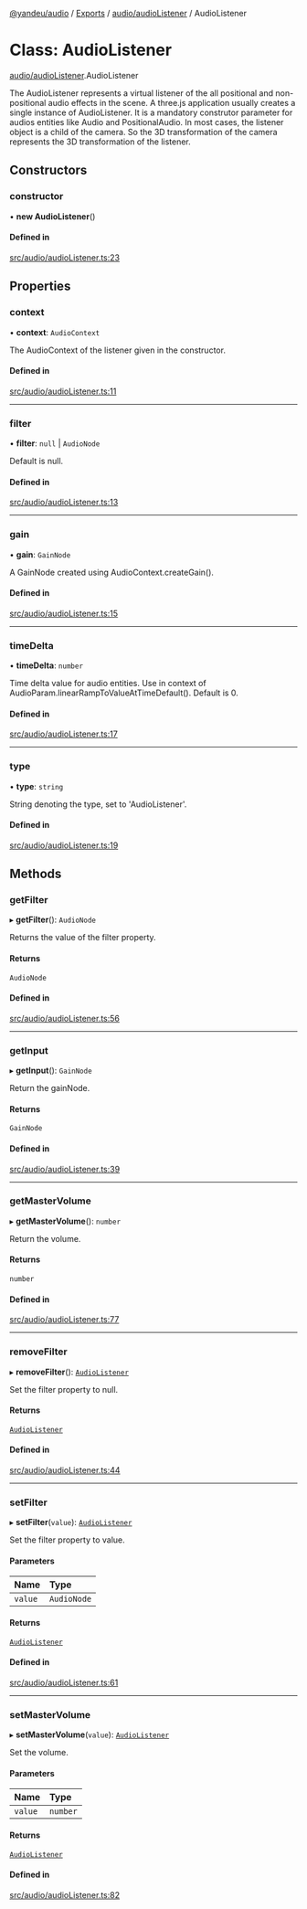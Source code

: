 [@yandeu/audio](../README.md) / [Exports](../modules.md) / [audio/audioListener](../modules/audio_audioListener.md) / AudioListener

# Class: AudioListener

[audio/audioListener](../modules/audio_audioListener.md).AudioListener

The AudioListener represents a virtual listener of the all positional and non-positional audio effects in the scene.
A three.js application usually creates a single instance of AudioListener. It is a mandatory construtor parameter for audios entities like Audio and PositionalAudio.
In most cases, the listener object is a child of the camera. So the 3D transformation of the camera represents the 3D transformation of the listener.

## Constructors

### constructor

• **new AudioListener**()

#### Defined in

[src/audio/audioListener.ts:23](https://github.com/yandeu/audio/blob/91e099e/src/audio/audioListener.ts#L23)

## Properties

### context

• **context**: `AudioContext`

The AudioContext of the listener given in the constructor.

#### Defined in

[src/audio/audioListener.ts:11](https://github.com/yandeu/audio/blob/91e099e/src/audio/audioListener.ts#L11)

___

### filter

• **filter**: ``null`` \| `AudioNode`

Default is null.

#### Defined in

[src/audio/audioListener.ts:13](https://github.com/yandeu/audio/blob/91e099e/src/audio/audioListener.ts#L13)

___

### gain

• **gain**: `GainNode`

A GainNode created using AudioContext.createGain().

#### Defined in

[src/audio/audioListener.ts:15](https://github.com/yandeu/audio/blob/91e099e/src/audio/audioListener.ts#L15)

___

### timeDelta

• **timeDelta**: `number`

Time delta value for audio entities. Use in context of AudioParam.linearRampToValueAtTimeDefault(). Default is 0.

#### Defined in

[src/audio/audioListener.ts:17](https://github.com/yandeu/audio/blob/91e099e/src/audio/audioListener.ts#L17)

___

### type

• **type**: `string`

String denoting the type, set to 'AudioListener'.

#### Defined in

[src/audio/audioListener.ts:19](https://github.com/yandeu/audio/blob/91e099e/src/audio/audioListener.ts#L19)

## Methods

### getFilter

▸ **getFilter**(): `AudioNode`

Returns the value of the filter property.

#### Returns

`AudioNode`

#### Defined in

[src/audio/audioListener.ts:56](https://github.com/yandeu/audio/blob/91e099e/src/audio/audioListener.ts#L56)

___

### getInput

▸ **getInput**(): `GainNode`

Return the gainNode.

#### Returns

`GainNode`

#### Defined in

[src/audio/audioListener.ts:39](https://github.com/yandeu/audio/blob/91e099e/src/audio/audioListener.ts#L39)

___

### getMasterVolume

▸ **getMasterVolume**(): `number`

Return the volume.

#### Returns

`number`

#### Defined in

[src/audio/audioListener.ts:77](https://github.com/yandeu/audio/blob/91e099e/src/audio/audioListener.ts#L77)

___

### removeFilter

▸ **removeFilter**(): [`AudioListener`](audio_audioListener.AudioListener.md)

Set the filter property to null.

#### Returns

[`AudioListener`](audio_audioListener.AudioListener.md)

#### Defined in

[src/audio/audioListener.ts:44](https://github.com/yandeu/audio/blob/91e099e/src/audio/audioListener.ts#L44)

___

### setFilter

▸ **setFilter**(`value`): [`AudioListener`](audio_audioListener.AudioListener.md)

Set the filter property to value.

#### Parameters

| Name | Type |
| :------ | :------ |
| `value` | `AudioNode` |

#### Returns

[`AudioListener`](audio_audioListener.AudioListener.md)

#### Defined in

[src/audio/audioListener.ts:61](https://github.com/yandeu/audio/blob/91e099e/src/audio/audioListener.ts#L61)

___

### setMasterVolume

▸ **setMasterVolume**(`value`): [`AudioListener`](audio_audioListener.AudioListener.md)

Set the volume.

#### Parameters

| Name | Type |
| :------ | :------ |
| `value` | `number` |

#### Returns

[`AudioListener`](audio_audioListener.AudioListener.md)

#### Defined in

[src/audio/audioListener.ts:82](https://github.com/yandeu/audio/blob/91e099e/src/audio/audioListener.ts#L82)
